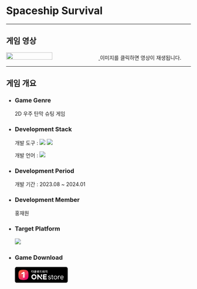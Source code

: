 # Spaceship Survival
<hr>
<h2 id="Play">게임 영상</h2>
<a href="https://youtu.be/phD2lzk7EF0?si=c848nObyhhVsJvCF">
    <img src="https://github.com/user-attachments/assets/f25e47af-4258-4734-aa71-d6dab94c57c3" width="50%" height="50%"/>
</a>
이미지를 클릭하면 영상이 재생됩니다.
<hr>
<h2 id="Outline">게임 개요</h2>
<ul>
    <li>
        <h3>Game Genre</h3>
        2D 우주 탄막 슈팅 게임
    </li> 
    <li>
        <h3>Development Stack</h3>
        <p>개발 도구 : <img src="https://img.shields.io/badge/VisualStudio-5C2D91?style=flat&logo=VisualStudio&logoColor=white"/> <img src="https://img.shields.io/badge/Unity-000000?style=flat&logo=unity&logoColor=white"/></p>
        <p>개발 언어 : <img src="https://img.shields.io/badge/C%23-239120?style=flat&logo=csharp&logoColor=white"/></p>
    </li>
    <li>
        <h3>Development Period</h3>
        <p>개발 기간 : 2023.08 ~ 2024.01</p>
    </li>
    <li>
        <h3>Development Member</h3>
        홍재원
    </li>
    <li>
        <h3>Target Platform</h3>
        <img src="https://img.shields.io/badge/android-34A853?style=flat&logo=android&logoColor=white"/>
    </li>
    <li>
        <h3>Game Download</h3>
        <a href="https://onesto.re/0000773884">
        <img src="https://github.com/hongjaewon62/SpaceshipSurvival/blob/main/one_downloadbadge_red_black_kr.png" width="30%" height="30%"/>
        </a>
    </li>
</ul>
